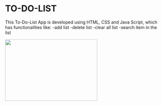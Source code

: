 # TO-DO-LIST

This To-Do-List App is developed using HTML, CSS and Java Script,
which has functionalities like:
-add list 
-delete list 
-clear all list
-search item in the list

<img src="https://user-images.githubusercontent.com/85827044/124990844-87832a80-e05e-11eb-9e99-5ef800a7768e.png" width="300px" height="200px">
